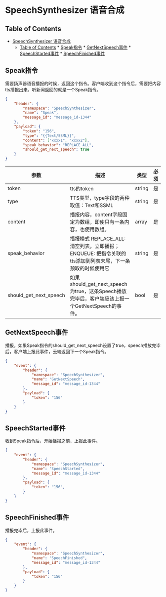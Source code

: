 # SpeechSynthesizer 语音合成

## Table of Contents


   * [SpeechSynthesizer 语音合成](#speechsynthesizer-语音合成)
      * [Table of Contents](#table-of-contents)
            * [Speak指令](#speak指令)
            * [GetNextSpeech事件](#getnextspeech事件)
            * [SpeechStarted事件](#speechstarted事件)
            * [SpeechFinished事件](#speechfinished事件)


## Speak指令
需要扬声器语音播报的时候，返回这个指令。客户端收到这个指令后，需要把内容tts播报出来。听新闻返回的就是一个Speak指令。
```json
{
    "header": {
        "namespace": "SpeechSynthesizer",
        "name": "Speak",
        "message_id": "message_id-1344"
    },
    "payload": {
        "token": "156",
        "type": "{{Text/SSML}}",
        "content": ["xxxx1", "xxxx2"],
        "speak_behavior": "REPLACE_ALL",
        "should_get_next_speech": true
    }
}
```
参数    | 描述    | 类型    | 必须
--- | --- | --- | ---
token   | tts的token | string  | 是
type    | TTS类型，type字段的两种取值：Text和SSML| string  | 是
content | 播报内容，content字段固定为数组，即使只有一条内容，也使用数组。| array   | 是
speak_behavior | 播报模式 REPLACE_ALL: 清空列表，立即播报；ENQUEUE: 把指令关联的tts添加到列表末尾，下一条预取的时候使用它 | string  | 是
should_get_next_speech  | 如果should_get_next_speech为true，这条Speech播放完毕后，客户端应该上报一个GetNextSpeech的事件。 | bool    | 是

## GetNextSpeech事件
播报，如果Speak指令的should_get_next_speech设置了true，speech播放完毕后，客户端上报此事件，云端返回下一个Speak指令。
```json
{
    "event": {
        "header": {
            "namespace": "SpeechSynthesizer",
            "name": "GetNextSpeech",
            "message_id": "message_id-1344"
        },
        "payload": {
            "token": "156"
        }
    }
}
```
## SpeechStarted事件
收到Speak指令后，开始播报之前，上报此事件。
```json
{
    "event": {
        "header": {
            "namespace": "SpeechSynthesizer",
            "name": "SpeechStarted",
            "message_id": "message_id-1344"
        },
        "payload": {
            "token": "156",   
        }
    }
}
```

## SpeechFinished事件
播报完毕后，上报此事件。
```json
{
    "event": {
        "header": {
            "namespace": "SpeechSynthesizer",
            "name": "SpeechFinished",
            "message_id": "message_id-1344"
        },
        "payload": {
            "token": "156"
        }
    }
}
```


